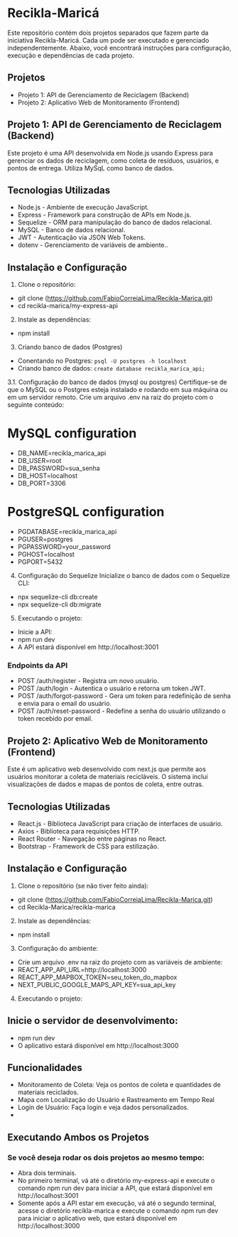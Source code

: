 # Recikla-Maricá

Este repositório contém dois projetos separados que fazem parte da iniciativa Recikla-Maricá. Cada um pode ser executado e gerenciado independentemente. Abaixo, você encontrará instruções para configuração, execução e dependências de cada projeto.
## Projetos
- Projeto 1: API de Gerenciamento de Reciclagem (Backend)
- Projeto 2: Aplicativo Web de Monitoramento (Frontend)

## Projeto 1: API de Gerenciamento de Reciclagem (Backend)
Este projeto é uma API desenvolvida em Node.js usando Express para gerenciar os dados de reciclagem, como coleta de resíduos, usuários, e pontos de entrega. Utiliza MySqL como banco de dados.

## Tecnologias Utilizadas
- Node.js - Ambiente de execução JavaScript.
- Express - Framework para construção de APIs em Node.js.
- Sequelize - ORM para manipulação do banco de dados relacional.
- MySQL - Banco de dados relacional.
- JWT - Autenticação via JSON Web Tokens.
- dotenv - Gerenciamento de variáveis de ambiente..


## Instalação e Configuração
1. Clone o repositório:
- git clone (https://github.com/FabioCorreiaLima/Recikla-Marica.git)
- cd recikla-marica/my-express-api
2. Instale as dependências:
- npm install

3. Criando banco de dados (Postgres)

- Conentando no Postgres: ```psql -U postgres -h localhost```
- Criando banco de dados: ```create database recikla_marica_api;```

3.1. Configuração do banco de dados (mysql ou postgres)
Certifique-se de que o MySQL ou o Postgres esteja instalado e rodando em sua máquina ou em um servidor remoto. Crie um arquivo .env na raiz do projeto com o seguinte conteúdo:

# MySQL configuration
- DB_NAME=recikla_marica_api
- DB_USER=root
- DB_PASSWORD=sua_senha
- DB_HOST=localhost
- DB_PORT=3306

# PostgreSQL configuration
- PGDATABASE=recikla_marica_api
- PGUSER=postgres
- PGPASSWORD=your_password
- PGHOST=localhost
- PGPORT=5432

4. Configuração do Sequelize
Inicialize o banco de dados com o Sequelize CLI:

- npx sequelize-cli db:create
- npx sequelize-cli db:migrate
5. Executando o projeto:
- Inicie a API:
- npm run dev
- A API estará disponível em http://localhost:3001

### Endpoints da API
- POST /auth/register - Registra um novo usuário.
- POST /auth/login - Autentica o usuário e retorna um token JWT.
- POST /auth/forgot-password - Gera um token para redefinição de senha e envia para o email do usuário.
- POST /auth/reset-password - Redefine a senha do usuário utilizando o token recebido por email.

## Projeto 2: Aplicativo Web de Monitoramento (Frontend)
Este é um aplicativo web desenvolvido com next.js que permite aos usuários monitorar a coleta de materiais recicláveis. O sistema inclui visualizações de dados e mapas de pontos de coleta, entre outras.

## Tecnologias Utilizadas
- React.js - Biblioteca JavaScript para criação de interfaces de usuário.
- Axios - Biblioteca para requisições HTTP.
- React Router - Navegação entre páginas no React.
- Bootstrap - Framework de CSS para estilização.
## Instalação e Configuração
1. Clone o repositório (se não tiver feito ainda):
- git clone (https://github.com/FabioCorreiaLima/Recikla-Marica.git)
- cd Recikla-Marica/recikla-marica
2. Instale as dependências:
- npm install
3. Configuração do ambiente:
- Crie um arquivo .env na raiz do projeto com as variáveis de ambiente:
- REACT_APP_API_URL=http://localhost:3000
- REACT_APP_MAPBOX_TOKEN=seu_token_do_mapbox
- NEXT_PUBLIC_GOOGLE_MAPS_API_KEY=sua_api_key

4. Executando o projeto:
## Inicie o servidor de desenvolvimento:
- npm run dev
- O aplicativo estará disponível em http://localhost:3000

## Funcionalidades
- Monitoramento de Coleta: Veja os pontos de coleta e quantidades de materiais reciclados.
- Mapa com Localização do Usuário e Rastreamento em Tempo Real
- Login de Usuário: Faça login e veja dados personalizados.
- 
## Executando Ambos os Projetos
### Se você deseja rodar os dois projetos ao mesmo tempo:

- Abra dois terminais.
- No primeiro terminal, vá até o diretório my-express-api e execute o comando npm run dev para iniciar a API, que estará disponível em http://localhost:3001
- Somente após a API estar em execução, vá até o segundo terminal, acesse o diretório recikla-marica e execute o comando npm run dev para iniciar o aplicativo web, que estará disponível em http://localhost:3000
